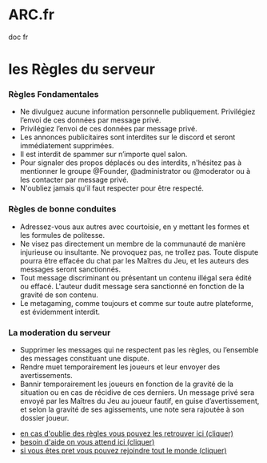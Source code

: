 # ARC.fr
doc fr
<!DOCTYPE html>
<html lang="fr">
<head>
    <meta charset="UTF-8">
    <meta http-equiv="X-UA-Compatible" content="IE=edge">
    <meta name="viewport" content="width=device-width, initial-scale=1.0">
    <title>Regles Fr</title>
    <link rel="stylesheet" href="style.css">
    <h1>
        les Règles du serveur
    </h1>
    <h3 class="da">
        Règles Fondamentales
            </h3>
</head>
<body>
    <ul>
        <li>
            Ne divulguez aucune information personnelle publiquement. Privilégiez l’envoi de ces données par message privé.
        </li>
        <li>
            Privilégiez l’envoi de ces données par message privé. 
        </li>
        <li>
            Les annonces publicitaires sont interdites sur le discord et seront immédiatement supprimées.
        </li>
        <li>
            Il est interdit de spammer sur n’importe quel salon.
        </li>
        <li>
            Pour signaler des propos déplacés ou des interdits, n'hésitez pas à mentionner le groupe @Founder, @administrator ou @moderator ou à les contacter par message privé. 
        </li>
        <li>
            N'oubliez jamais qu'il faut respecter pour être respecté.
        </li>
</ul>
        <h3 class="de">
            Règles de bonne conduites
        </h3>
        <ul>
            <li>
                Adressez-vous aux autres avec courtoisie, en y mettant les formes et les formules de politesse.
            </li>
            <li>
                Ne visez pas directement un membre de la communauté de manière injurieuse ou insultante. Ne provoquez pas, ne trollez pas. Toute dispute pourra être effacée du chat par les Maîtres du Jeu, et les auteurs des messages seront sanctionnés.
            </li>
            <li>
                Tout message discriminant ou présentant un contenu illégal sera édité ou effacé. L'auteur dudit message sera sanctionné en fonction de la gravité de son contenu.
            </li>
            <li>
                Le metagaming, comme toujours et comme sur toute autre plateforme, est évidemment interdit.
            </li>
    </ul>
    <h3>
        La moderation du serveur
    </h3>
    <ul>
        <li>
            Supprimer les messages qui ne respectent pas les règles, ou l’ensemble des messages constituant une dispute.
        </li>
        <li>
            Rendre muet temporairement les joueurs et leur envoyer des avertissements.        
        </li>
    <li>
        Bannir temporairement les joueurs en fonction de la gravité de la situation ou en cas de récidive de ces derniers.
        Un message privé sera envoyé par les Maîtres du Jeu au joueur fautif, en guise d’avertissement, et selon la gravité de ses agissements, une note sera rajoutée à son dossier joueur.
    </li>
    </ul>
<nav class="menu-nav">
    <ul>
        <li class="btn">
<a href="https://discord.com/channels/833270907253424138/833271197813833768">
    en cas d'oublie des règles vous pouvez les retrouver ici (cliquer)
</a>
        </li>
        <li class="btn">
<a href="https://discord.com/channels/833270907253424138/833272292132782101">
besoin d'aide on vous attend ici (cliquer)
</a>
        </li>
        <li class="btn">
<a href="https://discord.com/channels/833270907253424138/833279592231600128">
    si vous êtes pret vous pouvez rejoindre tout le monde (cliquer)
</a>
        </li>
    </ul>
</nav>
</body>
</html>
